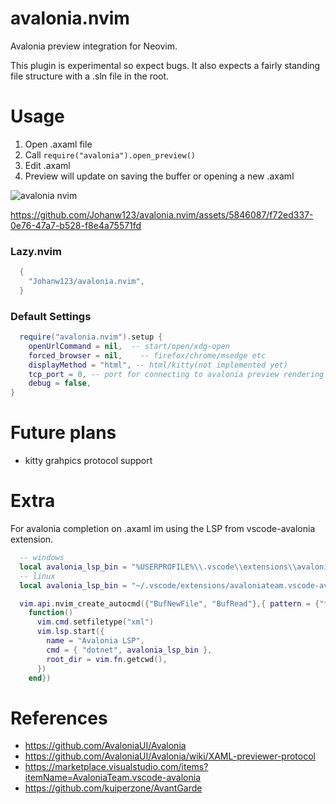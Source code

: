 # avalonia.nvim
Avalonia preview integration for Neovim.

This plugin is experimental so expect bugs. It also expects a fairly standing file structure with a .sln file in the root.

# Usage
1. Open .axaml file
2. Call `require("avalonia").open_preview()` 
3. Edit .axaml
4. Preview will update on saving the buffer or opening a new .axaml

![avalonia nvim](https://github.com/Johanw123/avalonia.nvim/assets/5846087/0c1483c6-5344-4e12-a823-94e3cf11df24)

https://github.com/Johanw123/avalonia.nvim/assets/5846087/f72ed337-0e76-47a7-b528-f8e4a75571fd

### Lazy.nvim
```lua
  {
    "Johanw123/avalonia.nvim",
  }
```

### Default Settings
```lua
  require("avalonia.nvim").setup {
    openUrlCommand = nil,  -- start/open/xdg-open
    forced_browser = nil,    -- firefox/chrome/msedge etc
    displayMethod = "html", -- html/kitty(not implemented yet)
    tcp_port = 0, -- port for connecting to avalonia preview rendering process, leave as 0 to let OS decide
    debug = false,
}
```
# Future plans
- kitty grahpics protocol support

# Extra
For avalonia completion on .axaml im using the LSP from vscode-avalonia extension.

```lua
  -- windows
  local avalonia_lsp_bin = "%USERPROFILE%\\.vscode\\extensions\\avaloniateam.vscode-avalonia-0.0.25\\avaloniaServer\\AvaloniaLanguageServer.dll"
  -- linux
  local avalonia_lsp_bin = "~/.vscode/extensions/avaloniateam.vscode-avalonia-0.0.25/avaloniaServer/AvaloniaLanguageServer.dll"
```

```lua   
  vim.api.nvim_create_autocmd({"BufNewFile", "BufRead"},{ pattern = {"*.axaml"}, callback =
    function()
      vim.cmd.setfiletype("xml")
      vim.lsp.start({
        name = "Avalonia LSP",
        cmd = { "dotnet", avalonia_lsp_bin },
        root_dir = vim.fn.getcwd(),
      })
    end})
```

# References
- https://github.com/AvaloniaUI/Avalonia
- https://github.com/AvaloniaUI/Avalonia/wiki/XAML-previewer-protocol
- https://marketplace.visualstudio.com/items?itemName=AvaloniaTeam.vscode-avalonia
- https://github.com/kuiperzone/AvantGarde
